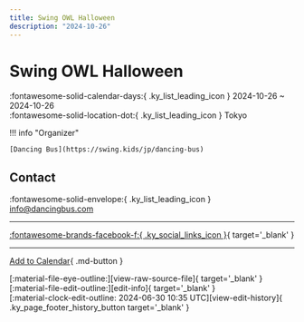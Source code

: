 ```yaml
---
title: Swing OWL Halloween
description: "2024-10-26"
---
```


# Swing OWL Halloween 

:fontawesome-solid-calendar-days:{ .ky_list_leading_icon } 2024-10-26 ~ 2024-10-26  
:fontawesome-solid-location-dot:{ .ky_list_leading_icon } Tokyo  

!!! info "Organizer"

    [Dancing Bus](https://swing.kids/jp/dancing-bus)  

## Contact

:fontawesome-solid-envelope:{ .ky_list_leading_icon } <info@dancingbus.com>  

---

 [:fontawesome-brands-facebook-f:{ .ky_social_links_icon }](https://www.facebook.com/events/1158724445124864){ target='_blank' }

---

[Add to Calendar](https://swing.news/ics/en/2024/jp/swing-owl-halloween-2024.ics){ .md-button }

<div class="ky_page_footer" markdown>
<div class="ky_page_footer_trailing" markdown="span">
[:material-file-eye-outline:][view-raw-source-file]{ target='_blank' }
[:material-file-edit-outline:][edit-info]{ target='_blank' }
</div>
<div class="ky_page_footer_leading" markdown="span">
[:material-clock-edit-outline: 2024-06-30 10:35 UTC][view-edit-history]{ .ky_page_footer_history_button target='_blank' }
</div>
</div>

[view-raw-source-file]: https://github.com/swingdance/events/blob/main/2024/jp/swing-owl-halloween-2024.json "View Raw Source File"
[edit-info]: https://github.com/swingdance/events/issues/new?assignees=&labels=update+event&projects=&template=03-update_entity.yml&title=%5B2024%2Fjp%5D%20Swing%20OWL%20Halloween&region=jp&year=2024&id=swing-owl-halloween-2024&name=Swing%20OWL%20Halloween&org_id=dancing-bus "Edit Info"

[view-edit-history]: https://github.com/swingdance/events/commits/main/2024/jp/swing-owl-halloween-2024.json "View Edit History"
